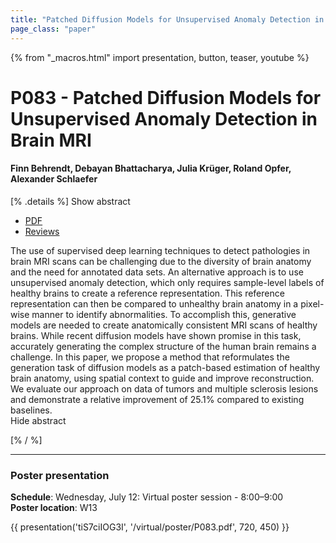 ```yaml
---
title: "Patched Diffusion Models for Unsupervised Anomaly Detection in Brain MRI"
page_class: "paper"
---
```


{% from "_macros.html" import presentation, button, teaser, youtube %}

# P083 - Patched Diffusion Models for Unsupervised Anomaly Detection in Brain MRI

#### Finn Behrendt, Debayan Bhattacharya, Julia Krüger, Roland Opfer, Alexander Schlaefer


[% .details %]
<a class="toggle_visibility" data-selector=".abstract" data-level="3">Show abstract</a>
- <a href="https://openreview.net/pdf?id=O-uZr5S1tJE">PDF</a>
- <a href="https://openreview.net/forum?id=O-uZr5S1tJE">Reviews</a>

<p>
    <span class="abstract">
        The use of supervised deep learning techniques to detect pathologies in brain MRI scans can be challenging due to the diversity of brain anatomy and the need for annotated data sets. An alternative approach is to use unsupervised anomaly detection, which only requires sample-level labels of healthy brains to create a reference representation. This reference representation can then be compared to unhealthy brain anatomy in a pixel-wise manner to identify abnormalities. To accomplish this, generative models are needed to create anatomically consistent MRI scans of healthy brains. While recent diffusion models have shown promise in this task, accurately generating the complex structure of the human brain remains a challenge. In this paper, we propose a method that reformulates the generation task of diffusion models as a patch-based estimation of healthy brain anatomy, using spatial context to guide and improve reconstruction. We evaluate our approach on data of tumors and multiple sclerosis lesions and demonstrate a relative improvement of 25.1% compared to existing baselines.
        <br>
        <span class="actions"><a class="toggle_visibility" data-level="2">Hide abstract</a></span>
    </span>
</p>
[% / %]

---


### Poster presentation

**Schedule**: Wednesday, July 12: Virtual poster session - 8:00–9:00<br>
**Poster location**: W13

{{ presentation('tiS7ciIOG3I', '/virtual/poster/P083.pdf', 720, 450) }}